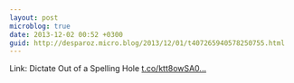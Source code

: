 ```yaml
---
layout: post
microblog: true
date: 2013-12-02 00:52 +0300
guid: http://desparoz.micro.blog/2013/12/01/t407265940578250755.html
---
```

Link: Dictate Out of a Spelling Hole [t.co/ktt8owSA0...](http://t.co/ktt8owSA0C)
